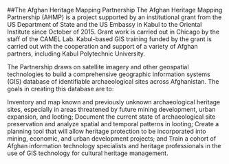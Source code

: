 ##The Afghan Heritage Mapping Partnership
The Afghan Heritage Mapping Partnership (AHMP) is a project supported by an institutional grant from the US Department of State and the US Embassy in Kabul to the Oriental Institute since October of 2015. Grant work is carried out in Chicago by the staff of the CAMEL Lab. Kabul-based GIS training funded by the grant is carried out with the cooperation and support of a variety of Afghan partners, including Kabul Polytechnic University.

The Partnership draws on satellite imagery and other geospatial technologies to build a comprehensive geographic information systems (GIS) database of identifiable archaeological sites across Afghanistan. The goals in creating this database are to:

Inventory and map known and previously unknown archaeological heritage sites, especially in areas threatened by future mining development, urban expansion, and looting;
Document the current state of archaeological site preservation and analyze spatial and temporal patterns in looting;
Create a planning tool that will allow heritage protection to be incorporated into mining, economic, and urban development projects; and
Train a cohort of Afghan information technology specialists and heritage professionals in the use of GIS technology for cultural heritage management.
